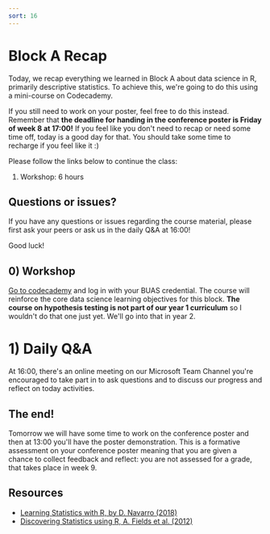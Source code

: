 ```yaml
---
sort: 16
---
```


# Block A Recap
Today, we recap everything we learned in Block A about data science in R, primarily descriptive statistics. To achieve this, we're going to do this using a mini-course on Codecademy.

If you still need to work on your poster, feel free to do this instead. Remember that **the deadline for handing in the conference poster is Friday of week 8 at 17:00!** If you feel like you don't need to recap or need some time off, today is a good day for that. You should take some time to recharge if you feel like it :)

Please follow the links below to continue the class:
1. Workshop: 6 hours

## Questions or issues?
If you have any questions or issues regarding the course material, please first ask your peers or ask us in the daily Q&A at 16:00!

Good luck!



## 0) Workshop
[Go to codecademy](https://www.codecademy.com/learn/learn-statistics-with-r) and log in with your BUAS credential. The course will reinforce the core data science learning objectives for this block.
**The course on hypothesis testing is not part of our year 1 curriculum** so I wouldn't do that one just yet. We'll go into that in year 2.

# 1) Daily Q&A
At 16:00, there's an online meeting on our Microsoft Team Channel  you're encouraged to take part in to ask questions and to discuss our progress and reflect on today activities.

## The end!
Tomorrow we will have some time to work on the conference poster and then at 13:00 you'll have the poster demonstration. This is a formative assessment on your conference poster meaning that you are given a chance to collect feedback and reflect: you are not assessed for a grade, that takes place in week 9.



## Resources
- [Learning Statistics with R, by D. Navarro (2018)](https://learningstatisticswithr.com/)
- [Discovering Statistics using R, A. Fields et al. (2012)](https://eds.b.ebscohost.com/eds/detail/detail?vid=2&sid=785a4ba4-77c1-4205-be1c-f6cd920efb78%40pdc-v-sessmgr02&bdata=JnNpdGU9ZWRzLWxpdmU%3d#db=cat08862a&AN=bus.KOHA.OAI.BUAS.28091)
